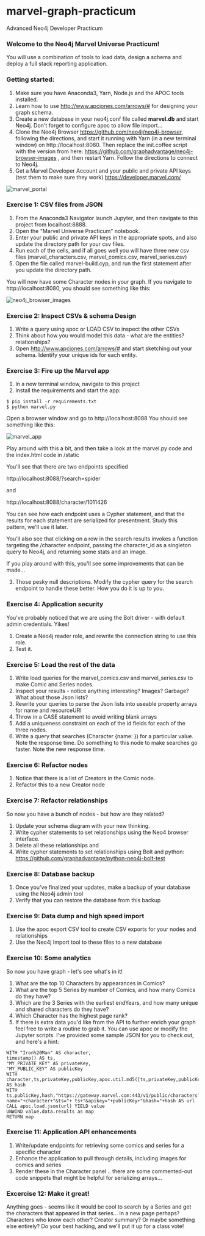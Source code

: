 # marvel-graph-practicum
Advanced Neo4j Developer Practicum

### Welcome to the Neo4j Marvel Universe Practicum!

You will use a combination of tools to load data, design a schema and deploy a full stack reporting application.

### Getting started:

1. Make sure you have Anaconda3, Yarn, Node.js and the APOC tools installed.
2. Learn how to use http://www.apcjones.com/arrows/# for designing your graph schema.
3. Create a new database in your neo4j.conf file called **marvel.db** and start Neo4j.  Don't forget to configure apoc to allow file import...
4. Clone the Neo4j Browser https://github.com/neo4j/neo4j-browser, following the directions, and start it running with Yarn (in a new terminal window) on http://localhost:8080.  Then replace the init.coffee script with the version from here: https://github.com/graphadvantage/neo4j-browser-images , and then restart Yarn. Follow the directions to connect to Neo4j.
5. Get a Marvel Developer Account and your public and private API keys (test them to make sure they work) https://developer.marvel.com/

![marvel_portal](https://user-images.githubusercontent.com/5991751/27566224-a175211e-5a98-11e7-9194-57bdf8aaf7d4.png)



### Exercise 1: CSV files from JSON

1. From the Anaconda3 Navigator launch Jupyter, and then navigate to this project from localhost:8888.
2. Open the "Marvel Universe Practicum" notebook.
3. Enter your public and private API keys in the appropriate spots, and also update the directory path for your csv files.
4. Run each of the cells, and if all goes well you will have three new csv files (marvel_characters.csv, marvel_comics.csv, marvel_series.csv)
5. Open the file called marvel-build.cyp, and run the first statement after you update the directory path.

You will now have some Character nodes in your graph.  If you navigate to http://localhost:8080, you should see something like this:

![neo4j_browser_images](https://user-images.githubusercontent.com/5991751/27593214-6e3466ca-5b0b-11e7-86a9-01857f588065.png)



### Exercise 2: Inspect CSVs & schema Design

1. Write a query using apoc or LOAD CSV to inspect the other CSVs
2. Think about how you would model this data - what are the entities?  relationships?
3. Open http://www.apcjones.com/arrows/# and start sketching out your schema.  Identify your unique ids for each entity.



### Exercise 3: Fire up the Marvel app
1. In a new terminal window, navigate to this project
2. Install the requirements and start the app:

```
$ pip install -r requirements.txt
$ python marvel.py
```

Open a browser window and go to http://localhost:8088  You should see something like this:

![marvel_app](https://user-images.githubusercontent.com/5991751/27566158-210814be-5a98-11e7-9521-fdab1afb62b7.png)

Play around with this a bit, and then take a look at the marvel.py code and the index.html code in /static

You'll see that there are two endpoints specified

http://localhost:8088/?search=spider

and

http://localhost:8088/character/1011426

You can see how each endpoint uses a Cypher statement, and that the results for each statement are serialized for presentment.  Study this pattern, we'll use it later.

You'll also see that clicking on a row in the search results invokes a function targeting the /character endpoint, passing the character_id as a singleton query to Neo4j, and returning some stats and an image.

If you play around with this, you'll see some improvements that can be made...

3. Those pesky null descriptions.  Modify the cypher query for the search endpoint to handle these better. How you do it is up to you.



### Exercise 4:  Application security

You've probably noticed that we are using the Bolt driver - with default admin credentials. Yikes!

1. Create a Neo4j reader role, and rewrite the connection string to use this role.
2. Test it.



### Exercise 5:  Load the rest of the data

1. Write load queries for the marvel_comics.csv and marvel_series.csv to make Comic and Series nodes.
2. Inspect your results - notice anything interesting?  Images? Garbage? What about those Json lists?
3. Rewrite your queries to parse the Json lists into useable property arrays for name and resourceURI
4. Throw in a CASE statement to avoid writing blank arrays
5. Add a uniqueness constraint on each of the id fields for each of the three nodes.
6. Write a query that searches (Character {name: }) for a particular value. Note the response time. Do something to this node to make searches go faster. Note the new response time.

### Exercise 6: Refactor nodes
1. Notice that there is a list of Creators in the Comic node.
2. Refactor this to a new Creator node


### Exercise 7:  Refactor relationships

So now you have a bunch of nodes - but how are they related?

1. Update your schema diagram with your new thinking.
2. Write cypher statements to set relationships using the Neo4 browser interface.
3. Delete all these relationships and
4. Write cypher statements to set relationships using Bolt and python: https://github.com/graphadvantage/python-neo4j-bolt-test



### Exercise 8: Database backup

1. Once you've finalized your updates, make a backup of your database using the Neo4j admin tool
2. Verify that you can restore the database from this backup

### Exercise 9: Data dump and high speed import
1. Use the apoc export CSV tool to create CSV exports for your nodes and relationships
2. Use the Neo4j Import tool to these files to a new database


### Exercise 10: Some analytics

So now you have graph - let's see what's in it!

1. What are the top 10 Characters by appearances in Comics?
2. What are the top 5 Series by number of Comics, and how many Comics do they have?
3. Which are the 3 Series with the earliest endYears, and how many unique and shared characters do they have?
4. Which Character has the highest page rank?
5. If there is extra data you'd like from the API to further enrich your graph feel free to write a routine to grab it.  You can use apoc or modify the Jupyter scripts. I've provided some sample JSON for you to check out, and here's a hint:

```
WITH "Iron%20Man" AS character,
timestamp() AS ts,
"MY_PRIVATE_KEY" AS privateKey,
"MY_PUBLIC_KEY" AS publicKey
WITH character,ts,privateKey,publicKey,apoc.util.md5([ts,privateKey,publicKey]) AS hash
WITH ts,publicKey,hash,"https://gateway.marvel.com:443/v1/public/characters?name="+character+"&ts="+ ts+"&apikey="+publicKey+"&hash="+hash AS url
CALL apoc.load.json(url) YIELD value
UNWIND value.data.results as map
RETURN map
```


### Exercise 11:  Application API enhancements

1. Write/update endpoints for retrieving some comics and series for a specific character
2. Enhance the application to pull through details, including images for comics and series
3. Render these in the Character panel
.. there are some commented-out code snippets that might be helpful for serializing arrays...


### Excercise 12: Make it great!

Anything goes - seems like it would be cool to search by a Series and get the characters that appeared in that series... in a new page perhaps? Characters who know each other? Creator summary? Or maybe something else entirely?  Do your best hacking, and we'll put it up for a class vote!  
